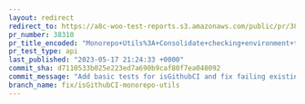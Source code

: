 ```yaml
---
layout: redirect
redirect_to: https://a8c-woo-test-reports.s3.amazonaws.com/public/pr/38310/api/index.html
pr_number: 38310
pr_title_encoded: "Monorepo+Utils%3A+Consolidate+checking+environment+to+use+isGithubCI"
pr_test_type: api
last_published: "2023-05-17 21:24:33 +0000"
commit_sha: d7110533b025e223ed7a690b9caf80f7ea048092
commit_message: "Add basic tests for isGithubCI and fix failing existing test."
branch_name: fix/isGithubCI-monorepo-utils
---
```


